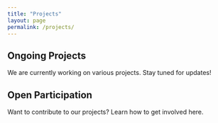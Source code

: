 ```yaml
---
title: "Projects"
layout: page
permalink: /projects/
---
```

## Ongoing Projects

We are currently working on various projects. Stay tuned for updates!

## Open Participation

Want to contribute to our projects? Learn how to get involved here.
